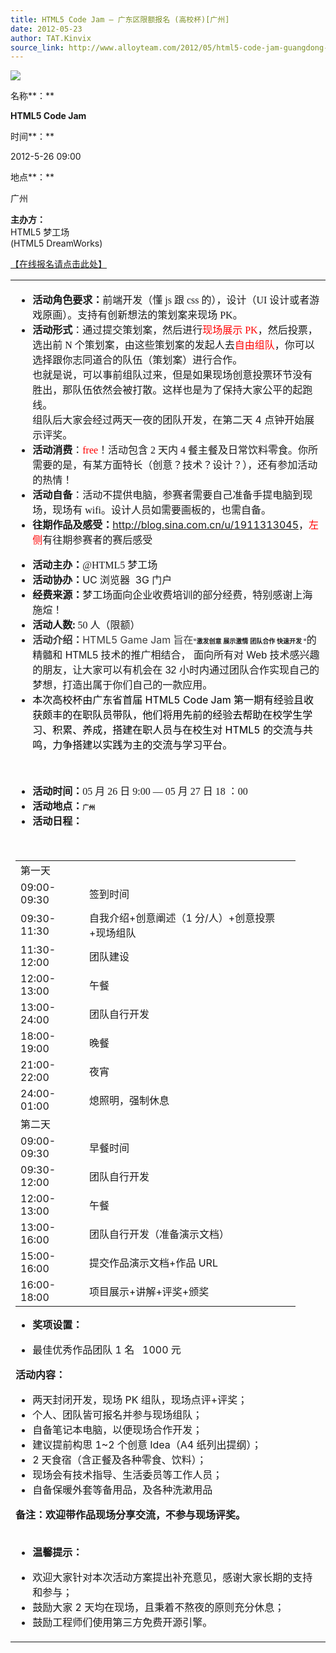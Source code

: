 ```yaml
---
title: HTML5 Code Jam – 广东区限额报名 (高校杯)[广州]
date: 2012-05-23
author: TAT.Kinvix
source_link: http://www.alloyteam.com/2012/05/html5-code-jam-guangdong-area-limit-enrollment-universities-cup-in-guangzhou/
---
```


<!-- {% raw %} - for jekyll -->

[![](http://www.alloyteam.com/wp-content/uploads/auto_save_image/2012/05/072852Gwu.jpg)](http://www.html5dw.com/forum.php?mod=viewthread&tid=57)

名称**：**

**HTML5 Code Jam**

时间**：**

2012-5-26 09:00

地点**：**

广州

**主办方：**  
HTML5 梦工场  
(HTML5 DreamWorks)

[【在线报名请点击此处】](http://www.html5dw.com/forum.php?mod=viewthread&tid=57)

<table cellspacing="0" cellpadding="0"><tbody><tr><td id="postmessage_108"><ul><li><span style="font-family: Tahoma;"><strong>活动角色要求：</strong>前端开发（懂 js 跟 css 的），设计（UI 设计或者游戏原画）。支持有创新想法的策划案来现场 PK。</span></li><li><strong>活动形式</strong><span style="font-family: Tahoma;">：通过提交策划案，然后进行<span style="color: #ff0000;">现场展示 PK</span>，然后投票，选出前 N 个策划案，由这些策划案的发起人去<span style="color: #ff0000;">自由组队</span>，你可以选择跟你志同道合的队伍（策划案）进行合作。</span><br><span style="font-family: Tahoma;"><span id="more-1051"></span>也就是说，可以事前组队过来，但是如果现场创意投票环节没有胜出，那队伍依然会被打散。这样也是为了保持大家公平的起跑线。</span><br>组队后大家会经过两天一夜的团队开发，在第二天 4 点钟开始展示评奖。</li><li><span style="font-family: Tahoma;"><strong>活动消费</strong>：<span style="color: #ff0000;">free</span>！活动包含 2 天内 4 餐主餐及日常饮料零食。你所需要的是，有某方面特长（创意？技术？设计？），还有参加活动的热情！</span></li><li><span style="font-family: Tahoma;"><strong>活动自备</strong>：活动不提供电脑，参赛者需要自己准备手提电脑到现场，现场有 wifi。设计人员如需要画板的，也需自备。</span></li><li><span style="font-family: Tahoma;"><span style="font-family: Verdana, Geneva, sans-serif;"><strong>往期作品及感受：</strong></span></span><a href="http://blog.sina.com.cn/u/1911313045" target="_blank">http://blog.sina.com.cn/u/1911313045</a>，<span style="color: #ff0000;">左侧</span>有往期参赛者的赛后感受</li></ul><ul><li><strong>活动主办：</strong><span style="font-family: Tahoma;">@HTML5 梦工场</span></li><li><strong>活动协办：</strong>UC 浏览器&nbsp;&nbsp;3G 门户</li><li><strong>经费来源：</strong>梦工场面向企业收费培训的部分经费，特别感谢上海施煊！</li><li><strong>活动人数:</strong><span style="font-family: Tahoma;">&nbsp;50 人（限额）</span></li><li><span style="color: #3d3d3d;"><strong>活动介绍：</strong>HTML5 Game Jam 旨在</span><span style="font-size: x-small;"><span style="font-family: Tahoma;"><span style="font-family: Verdana, Geneva, sans-serif;"><strong>“激发创意 展示激情 团队合作 快速开发 “</strong></span></span></span><span style="font-family: Verdana, Geneva, sans-serif;">的精髓和 HTML5 技术的推广相结合， 面向所有对 Web 技术感兴趣的朋友，让大家可以有机会在 32 小时内通过团队合作实现自己的梦想，打造出属于你们自己的一款应用。</span></li><li><span style="color: #000000;">本次高校杯由广东省首届 HTML5 Code Jam 第一期有经验且收获颇丰的在职队员带队，他们将用先前的经验去帮助在校学生学习、积累、养成，搭建在职人员与在校生对 HTML5 的交流与共鸣，力争搭建以实践为主的交流与学习平台</span><span style="font-family: Tahoma;">。</span></li></ul><p><span style="font-family: Verdana, Geneva, sans-serif;"><br></span></p><ul><li><strong>活动时间：</strong><span style="font-family: Tahoma;">05 月 26 日 9:00 — 05 月 27 日 18 ：00</span></li><li><strong>活动地点：<span style="font-size: x-small;">广州</span></strong></li><li><strong>活</strong><strong>动</strong><strong>日</strong><strong>程：</strong></li></ul><p><strong><strong><br></strong></strong></p><table cellspacing="0"><tbody><tr><td width="94"><div align="left"><div align="left">第一天</div></div></td><td width="322"></td></tr><tr><td><div align="left">09:00-09:30</div></td><td><div align="left"><div align="left">签到时间</div></div></td></tr><tr><td><div align="left"><div align="left">09:30-11:30</div></div></td><td><div align="left"><div align="left">自我介绍+创意阐述（1 分/人）+创意投票+现场组队</div></div></td></tr><tr><td><div align="left"><div align="left">11:30-12:00</div></div></td><td><div align="left"><div align="left">团队建设</div></div></td></tr><tr><td><div align="left"><div align="left">12:00-13:00</div></div></td><td><div align="left"><div align="left">午餐</div></div></td></tr><tr><td><div align="left"><div align="left">13:00-24:00</div></div></td><td><div align="left"><div align="left">团队自行开发</div></div></td></tr><tr><td><div align="left"><div align="left">18:00-19:00</div></div></td><td><div align="left"><div align="left">晚餐</div></div></td></tr><tr><td><div align="left"><div align="left">21:00-22:00</div></div></td><td><div align="left"><div align="left">夜宵</div></div></td></tr><tr><td><div align="left"><div align="left">24:00-01:00</div></div></td><td><div align="left"><div align="left">熄照明，强制休息</div></div></td></tr><tr><td><div align="left"><div align="left">第二天</div></div></td><td></td></tr><tr><td><div align="left">09:00-09:30</div></td><td><div align="left"><div align="left">早餐时间</div></div></td></tr><tr><td><div align="left"><div align="left">09:30-12:00</div></div></td><td><div align="left"><div align="left">团队自行开发</div></div></td></tr><tr><td><div align="left"><div align="left">12:00-13:00</div></div></td><td><div align="left"><div align="left">午餐</div></div></td></tr><tr><td><div align="left"><div align="left">13:00-16:00</div></div></td><td><div align="left"><div align="left">团队自行开发（准备演示文档）</div></div></td></tr><tr><td><div align="left"><div align="left">15:00-16:00</div></div></td><td><div align="left"><div align="left">提交作品演示文档+作品 URL</div></div></td></tr><tr><td><div align="left"><div align="left">16:00-18:00</div></div></td><td><div align="left"><div align="left">项目展示+讲解+评奖+颁奖</div></div></td></tr></tbody></table><ul><li><strong>奖项设置：</strong></li></ul><ul type="1"><li>最佳优秀作品团队 1 名&nbsp; &nbsp;1000 元</li></ul><p><strong>活动内容：<br></strong></p><ul type="1"><li>两天封闭开发，现场 PK 组队，现场点评+评奖；</li><li>个人、团队皆可报名并参与现场组队；</li><li>自备笔记本电脑，以便现场合作开发；</li><li>建议提前构思 1~2 个创意 Idea（A4 纸列出提纲）；</li><li>2 天食宿（含正餐及各种零食、饮料）；</li><li>现场会有技术指导、生活委员等工作人员；</li><li>自备保暖外套等备用品，及各种洗漱用品</li></ul><p><strong>备注：欢迎带作品现场分享交流，不参与现场评奖。<br></strong><strong><strong><br></strong></strong></p><ul><li><strong>温馨提示：</strong></li></ul><ul type="1"><li>欢迎大家针对本次活动方案提出补充意见，感谢大家长期的支持和参与；</li><li>鼓励大家 2 天均在现场，且秉着不熬夜的原则充分休息；</li><li>鼓励工程师们使用第三方免费开源引擎。</li></ul></td></tr></tbody></table>

<!-- {% endraw %} - for jekyll -->
